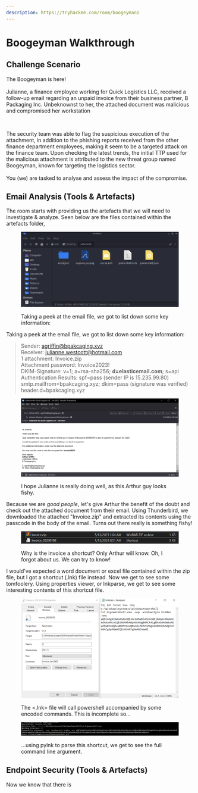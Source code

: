 ```yaml
---
description: https://tryhackme.com/room/boogeyman1
---
```


# Boogeyman Walkthrough

## Challenge Scenario

The Boogeyman is here! \
\
Julianne, a finance employee working for Quick Logistics LLC, received a follow-up email regarding an unpaid invoice from their business partner, B Packaging Inc. Unbeknownst to her, the attached document was malicious and compromised her workstation

<figure><img src="https://tryhackme-images.s3.amazonaws.com/user-uploads/5dbea226085ab6182a2ee0f7/room-content/28bbc4ff07b8ad16da155894ca3d2d73.png" alt=""><figcaption></figcaption></figure>

The security team was able to flag the suspicious execution of the attachment, in addition to the phishing reports received from the other finance department employees, making it seem to be a targeted attack on the finance team. Upon checking the latest trends, the initial TTP used for the malicious attachment is attributed to the new threat group named Boogeyman, known for targeting the logistics sector.\
\
You (we) are tasked to analyse and assess the impact of the compromise.

## Email Analysis (Tools & Artefacts)

The room starts with providing us the artefacts that we will need to investigate & analyze. Seen below are the files contained within the artefacts folder,

<figure><img src=".gitbook/assets/image (1).png" alt=""><figcaption><p>Taking a peek at the email file, we got to list down some key information:</p></figcaption></figure>

Taking a peek at the email file, we got to list down some key information:

> Sender: agriffin@bpakcaging.xyz\
> Receiver: julianne.westcott@hotmail.com\
> 1 attachment: Invoice.zip\
> Attachment password: Invoice2023!\
> DKIM-Signature: v=1; a=rsa-sha256; **d=elasticemail.com**; s=api\
> Authentication Results: spf=pass (sender IP is 15.235.99.80) smtp.mailfrom=bpakcaging.xyz;     dkim=pass (signature was verified) header.d=bpakcaging.xyz

<figure><img src=".gitbook/assets/image (4).png" alt=""><figcaption><p>I hope Julianne is really doing well, as this Arthur guy looks fishy.</p></figcaption></figure>

Because we are _good people_, let's give Arthur the benefit of the doubt and check out the attached document from their email. Using Thunderbird, we downloaded the attached "Invoice.zip" and extracted its contents using the passcode in the body of the email. Turns out there really is something fishy!

<figure><img src=".gitbook/assets/image (2).png" alt=""><figcaption><p>Why is the invoice a shortcut? Only Arthur will know. Oh, I forgot about us. We can try to know!</p></figcaption></figure>

I would've expected a word document or excel file contained within the zip file, but I got a shortcut (.lnk) file instead. Now we get to see some tomfoolery. Using properties viewer, or lnkparse, we get to see some interesting contents of this shortcut file.

<figure><img src=".gitbook/assets/image.png" alt=""><figcaption><p>The &#x3C;.lnk> file will call powershell accompanied by some encoded commands. This is incomplete so... </p></figcaption></figure>

<figure><img src=".gitbook/assets/image (47).png" alt=""><figcaption><p>...using pylnk to parse this shortcut, we get to see the full command line argument.</p></figcaption></figure>

## Endpoint Security (Tools & Artefacts)

Now we know that there is&#x20;






























